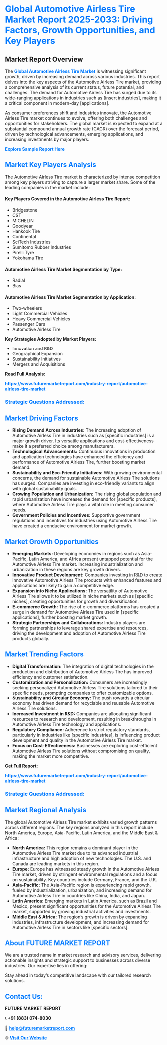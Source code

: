 <h1 style="color: #007BFF;">Global Automotive Airless Tire Market Report 2025-2033: Driving Factors, Growth Opportunities, and Key Players</h1>

<section id="overview">
<h2>Market Report Overview</h2>
<p>The <a href="https://www.futuremarketreport.com/industry-report/automotive-airless-tire-market" style="color: #007BFF; text-decoration: none;"><strong>Global Automotive Airless Tire Market</strong></a> is witnessing significant growth, driven by increasing demand across various industries. This report delves into the key aspects of the Automotive Airless Tire market, providing a comprehensive analysis of its current status, future potential, and challenges. The demand for Automotive Airless Tire has surged due to its wide-ranging applications in industries such as [insert industries], making it a critical component in modern-day [applications].</p>
<p>As consumer preferences shift and industries innovate, the Automotive Airless Tire market continues to evolve, offering both challenges and opportunities for stakeholders. The global market is expected to expand at a substantial compound annual growth rate (CAGR) over the forecast period, driven by technological advancements, emerging applications, and increasing investments by major players.</p>
</section>

<section id="overview">
<p><a href="https://www.futuremarketreport.com/request-sample/reportId=107137" style="color: #007BFF; text-decoration: none;"><strong>Explore Sample Report Here</strong></a></p>
</section>

<section id="key-players">
<h2 style="color: #007BFF;">Market Key Players Analysis</h2>
<p>The Automotive Airless Tire market is characterized by intense competition among key players striving to capture a larger market share. Some of the leading companies in the market include:</p>
<h4>Key Players Covered in the Automotive Airless Tire Report:</h4>
<ul><li>Bridgestone</li><li>CST</li><li>MICHELIN</li><li>Goodyear</li><li>Hankook Tire</li><li>Continental</li><li>SciTech Industries</li><li>Sumitomo Rubber Industries</li><li>Pirelli Tyre</li><li>Yokohama Tire</li></ul>
<h4>Automotive Airless Tire Market Segmentation by Type:</h4>
<ul><li>Radial</li><li>Bias</li></ul>

<h4>Automotive Airless Tire Market Segmentation by Application:</h4>
<ul><li>Two-wheelers</li><li>Light Commercial Vehicles</li><li>Heavy Commercial Vehicles</li><li>Passenger Cars</li><li>Automotive Airless Tire</li></ul>
<p><strong>Key Strategies Adopted by Market Players:</strong></p>
<ul>
<li>Innovation and R&D</li>
<li>Geographical Expansion</li>
<li>Sustainability Initiatives</li>
<li>Mergers and Acquisitions</li>
</ul>
</section>

<section>
<p><strong>Read Full Analysis: </strong></p><a href="https://www.futuremarketreport.com/industry-report/automotive-airless-tire-market" style="color: #007BFF; text-decoration: none;"><strong>https://www.futuremarketreport.com/industry-report/automotive-airless-tire-market</strong></a>
<h3 style="color: #007BFF;">Strategic Questions Addressed:</h3>
</section>

<section id="driving-factors">
<h2 style="color: #007BFF;">Market Driving Factors</h2>
<ul>
<li><strong>Rising Demand Across Industries:</strong> The increasing adoption of Automotive Airless Tire in industries such as [specific industries] is a major growth driver. Its versatile applications and cost-effectiveness make it a preferred choice among manufacturers.</li>
<li><strong>Technological Advancements:</strong> Continuous innovations in production and application technologies have enhanced the efficiency and performance of Automotive Airless Tire, further boosting market demand.</li>
<li><strong>Sustainability and Eco-Friendly Initiatives:</strong> With growing environmental concerns, the demand for sustainable Automotive Airless Tire solutions has surged. Companies are investing in eco-friendly variants to align with global sustainability goals.</li>
<li><strong>Growing Population and Urbanization:</strong> The rising global population and rapid urbanization have increased the demand for [specific products], where Automotive Airless Tire plays a vital role in meeting consumer needs.</li>
<li><strong>Government Policies and Incentives:</strong> Supportive government regulations and incentives for industries using Automotive Airless Tire have created a conducive environment for market growth.</li>
</ul>
</section>

<section id="growth-opportunities">
<h2 style="color: #007BFF;">Market Growth Opportunities</h2>
<ul>
<li><strong>Emerging Markets:</strong> Developing economies in regions such as Asia-Pacific, Latin America, and Africa present untapped potential for the Automotive Airless Tire market. Increasing industrialization and urbanization in these regions are key growth drivers.</li>
<li><strong>Innovative Product Development:</strong> Companies investing in R&D to create innovative Automotive Airless Tire products with enhanced features and applications are likely to gain a competitive edge.</li>
<li><strong>Expansion into Niche Applications:</strong> The versatility of Automotive Airless Tire allows it to be utilized in niche markets such as [specific niches], creating opportunities for growth and diversification.</li>
<li><strong>E-commerce Growth:</strong> The rise of e-commerce platforms has created a surge in demand for Automotive Airless Tire used in [specific applications], further boosting market growth.</li>
<li><strong>Strategic Partnerships and Collaborations:</strong> Industry players are forming partnerships to leverage shared expertise and resources, driving the development and adoption of Automotive Airless Tire products globally.</li>
</ul>
</section>

<section id="trending-factors">
<h2 style="color: #007BFF;">Market Trending Factors</h2>
<ul>
<li><strong>Digital Transformation:</strong> The integration of digital technologies in the production and distribution of Automotive Airless Tire has improved efficiency and customer satisfaction.</li>
<li><strong>Customization and Personalization:</strong> Consumers are increasingly seeking personalized Automotive Airless Tire solutions tailored to their specific needs, prompting companies to offer customizable options.</li>
<li><strong>Sustainability and Circular Economy:</strong> The push towards a circular economy has driven demand for recyclable and reusable Automotive Airless Tire solutions.</li>
<li><strong>Increased Investment in R&D:</strong> Companies are allocating significant resources to research and development, resulting in breakthroughs in Automotive Airless Tire technology and applications.</li>
<li><strong>Regulatory Compliance:</strong> Adherence to strict regulatory standards, particularly in industries like [specific industries], is influencing product development and quality in the Automotive Airless Tire market.</li>
<li><strong>Focus on Cost-Effectiveness:</strong> Businesses are exploring cost-efficient Automotive Airless Tire solutions without compromising on quality, making the market more competitive.</li>
</ul>
</section>

<section>
<p><strong>Get Full Report: </strong></p><a href="https://www.futuremarketreport.com/industry-report/automotive-airless-tire-market" style="color: #007BFF; text-decoration: none;"><strong>https://www.futuremarketreport.com/industry-report/automotive-airless-tire-market</strong></a>
<h3 style="color: #007BFF;">Strategic Questions Addressed:</h3>
</section>


<section id="regional-analysis">
<h2 style="color: #007BFF;">Market Regional Analysis</h2>
<p>The global Automotive Airless Tire market exhibits varied growth patterns across different regions. The key regions analyzed in this report include North America, Europe, Asia-Pacific, Latin America, and the Middle East & Africa:</p>
<ul>
<li><strong>North America:</strong> This region remains a dominant player in the Automotive Airless Tire market due to its advanced industrial infrastructure and high adoption of new technologies. The U.S. and Canada are leading markets in this region.</li>
<li><strong>Europe:</strong> Europe has witnessed steady growth in the Automotive Airless Tire market, driven by stringent environmental regulations and a focus on sustainability. Key countries include Germany, France, and the U.K.</li>
<li><strong>Asia-Pacific:</strong> The Asia-Pacific region is experiencing rapid growth, fueled by industrialization, urbanization, and increasing demand for Automotive Airless Tire in countries like China, India, and Japan.</li>
<li><strong>Latin America:</strong> Emerging markets in Latin America, such as Brazil and Mexico, present significant opportunities for the Automotive Airless Tire market, supported by growing industrial activities and investments.</li>
<li><strong>Middle East & Africa:</strong> The region’s growth is driven by expanding industries, infrastructure development, and increasing demand for Automotive Airless Tire in sectors like [specific sectors].</li>
</ul>
</section>

<footer>
<h2 style="color: #007BFF;">About FUTURE MARKET REPORT</h2>
<p>We are a trusted name in market research and advisory services, delivering actionable insights and strategic support to businesses across diverse industries. Our expertise lies in offering:</p>

<p>Stay ahead in today’s competitive landscape with our tailored research solutions.</p>

<h2 style="color: #007BFF;">Contact Us:</h2>
<p><strong>FUTURE MARKET REPORT</strong></p>
<p>📞 <strong>+91 (883) 074-8030</strong></p>
<p>📧 <strong><a href="mailto:help@futuremarketreport.com" style="color: #007BFF;">help@futuremarketreport.com</a></strong></p>
<p>🌐 <strong><a href="https://www.futuremarketreport.com/" style="color: #007BFF;">Visit Our Website</a></strong></p>
</footer>